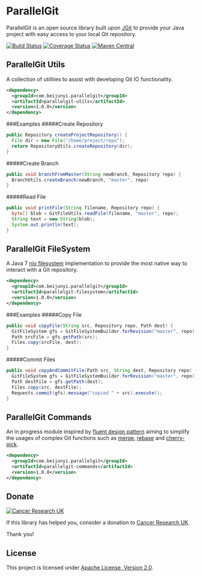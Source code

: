 ParallelGit
===========

ParallelGit is an open source library built upon [JGit](https://eclipse.org/jgit/) to provide your Java project with easy access to your local Git repository.

[![Build Status](https://travis-ci.org/beijunyi/ParallelGit.svg?branch=master)](https://travis-ci.org/beijunyi/ParallelGit)
[![Coverage Status](https://coveralls.io/repos/beijunyi/ParallelGit/badge.svg?branch=master&service=github)](https://coveralls.io/github/beijunyi/ParallelGit?branch=master)
[![Maven Central](https://maven-badges.herokuapp.com/maven-central/com.beijunyi.parallelgit/parallelgit/badge.svg)](https://maven-badges.herokuapp.com/maven-central/com.beijunyi.parallelgit/parallelgit)

ParallelGit Utils
-----------------

A collection of utilities to assist with developing Git IO functionality.

```xml
<dependency>
  <groupId>com.beijunyi.parallelgit</groupId>
  <artifactId>parallelgit-utils</artifactId>
  <version>1.0.0</version>
</dependency>
```

###Examples
#####Create Repository
```java
public Repository createProjectRepository() {
  File dir = new File("/home/project/repo");
  return RepositoryUtils.createRepository(dir);
}
```

#####Create Branch
```java
public void branchFromMaster(String newBranch, Repository repo) {
  BranchUtils.createBranch(newBranch, "master", repo)
}
```

#####Read File
```java
public void printFile(String filename, Repository repo) {
  byte[] blob = GitFileUtils.readFile(filename, "master", repo);
  String text = new String(blob);
  System.out.println(text);
}
```

ParallelGit FileSystem
----------------------

A Java 7 [nio filesystem](http://docs.oracle.com/javase/7/docs/api/java/nio/file/FileSystem.html) implementation to provide the most native way to interact with a Git repository.

```xml
<dependency>
  <groupId>com.beijunyi.parallelgit</groupId>
  <artifactId>parallelgit-filesystem</artifactId>
  <version>1.0.0</version>
</dependency>
```

###Examples
#####Copy File
```java
public void copyFile(String src, Repository repo, Path dest) {
  GitFileSystem gfs = GitFileSystemBuilder.forRevision("master", repo));
  Path srcFile = gfs.getPath(src);
  Files.copy(srcFile, dest);
}
```

#####Commit Files
```java
public void copyAndCommitFile(Path src, String dest, Repository repo) {
  GitFileSystem gfs = GitFileSystemBuilder.forRevision("master", repo));
  Path destFile = gfs.getPath(dest);
  Files.copy(src, destFile);
  Requests.commit(gfs).message("copied " + src).execute();
}
```

ParallelGit Commands
--------------------

An in progress module inspired by [fluent design pattern](https://en.wikipedia.org/wiki/Fluent_interface) aiming to simplify the usages of complex Git functions such as [merge](https://git-scm.com/docs/git-merge), [rebase](https://git-scm.com/docs/git-rebase) and [cherry-pick](https://git-scm.com/docs/git-cherry-pick). 

```xml
<dependency>
  <groupId>com.beijunyi.parallelgit</groupId>
  <artifactId>parallelgit-commands</artifactId>
  <version>1.0.0</version>
</dependency>
```

Donate
------
[![Cancer Research UK](http://www.cancerresearchuk.org/sites/all/themes/custom/cruk/logo.png)](http://www.cancerresearchuk.org/support-us/donate)

If this library has helped you, consider a donation to [Cancer Research UK](http://www.cancerresearchuk.org/support-us/donate).

Thank you!


License
-------
This project is licensed under [Apache License, Version 2.0](http://opensource.org/licenses/apache-2.0).